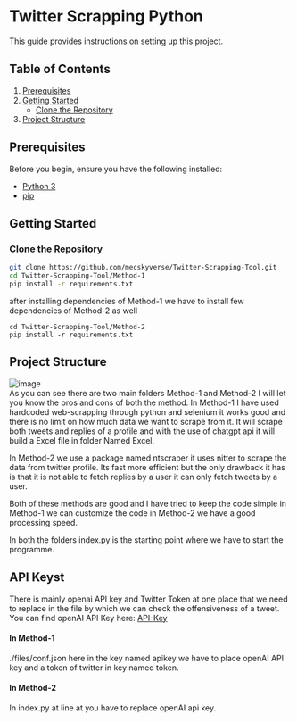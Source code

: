 # Twitter Scrapping Python

This guide provides instructions on setting up this project.

## Table of Contents

1. [Prerequisites](#prerequisites)
2. [Getting Started](#getting-started)
    - [Clone the Repository](#clone-the-repository)
3. [Project Structure](#project-structure)


## Prerequisites

Before you begin, ensure you have the following installed:

- [Python 3](https://www.python.org/downloads/)
- [pip](https://pip.pypa.io/en/stable/installation/)

## Getting Started

### Clone the Repository

```bash
git clone https://github.com/mecskyverse/Twitter-Scrapping-Tool.git
cd Twitter-Scrapping-Tool/Method-1
pip install -r requirements.txt
```
after installing dependencies of Method-1 we have to install few dependencies of Method-2 as well
```
cd Twitter-Scrapping-Tool/Method-2
pip install -r requirements.txt
```

## Project Structure
![image](https://github.com/mecskyverse/TwitterScrap/assets/91150257/1b37016f-7f5f-4320-8635-edec1e3955ea)<br>
As you can see there are two main folders Method-1 and Method-2 I will let you know the pros and cons of both the method. In Method-1 I have used hardcoded web-scrapping through python and selenium it works good and there is no limit on how much data we want to scrape from it. It will scrape both tweets and replies of a profile and with the use of chatgpt api it will build a Excel file in folder Named Excel. 

In Method-2 we use a package named ntscraper it uses nitter to scrape the data from twitter profile. Its fast more efficient but the only drawback it has is that it is not able to fetch replies by a user it can only fetch tweets by a user. 

Both of these methods are good and I have tried to keep the code simple in Method-1 we can customize the code in Method-2 we have a good processing speed. 

In both the folders index.py is the starting point where we have to start the programme. 

## API Keyst
There is mainly openai API key and Twitter Token at one place that we need to replace in the file by which we can check the offensiveness of a tweet. 
You can find openAI API Key here: [API-Key](https://platform.openai.com/api-keys)
#### In Method-1
./files/conf.json here in the key named apikey we have to place openAI API key and a token of twitter in key named token.
#### In Method-2 
In index.py at line at you have to replace openAI api key.

